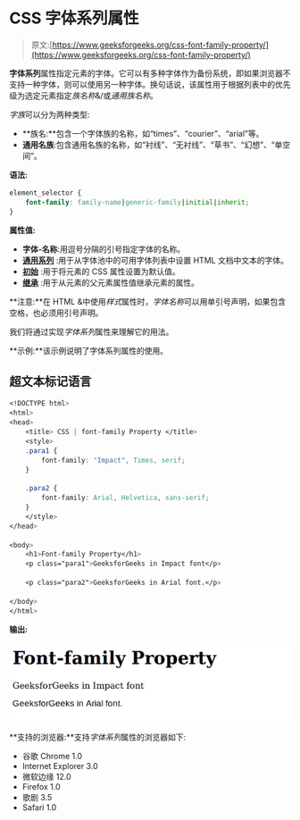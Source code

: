 # CSS 字体系列属性

> 原文:[https://www.geeksforgeeks.org/css-font-family-property/](https://www.geeksforgeeks.org/css-font-family-property/)

**字体系列**属性指定元素的字体。它可以有多种字体作为备份系统，即如果浏览器不支持一种字体，则可以使用另一种字体。换句话说，该属性用于根据列表中的优先级为选定元素指定*族名称*&/或*通用族名称*。

*字族*可以分为两种类型:

*   **族名:**包含一个字体族的名称，如“times”、“courier”、“arial”等。
*   **通用名族**:包含通用名族的名称，如“衬线”、“无衬线”、“草书”、“幻想”、“单空间”。

**语法:**

```css
element_selector {
    font-family: family-name|generic-family|initial|inherit;
} 
```

**属性值:**

*   **字体-名称**:用逗号分隔的引号指定字体的名称。
*   [**通用系列**](https://www.geeksforgeeks.org/css-generic-font-family-collection/) :用于从字体池中的可用字体列表中设置 HTML 文档中文本的字体。
*   [**初始**](https://www.geeksforgeeks.org/css-value-initial/) :用于将元素的 CSS 属性设置为默认值。
*   [**继承**](https://www.geeksforgeeks.org/css-value-inherit/) :用于从元素的父元素属性值继承元素的属性。

**注意:**在 HTML &中使用*样式*属性时，*字体名称*可以用单引号声明，如果包含空格，也必须用引号声明。

我们将通过实现*字体系列*属性来理解它的用法。

**示例:**该示例说明了字体系列属性的使用。

## 超文本标记语言

```css
<!DOCTYPE html>
<html>
<head>
    <title> CSS | font-family Property </title>
    <style>
    .para1 {
        font-family: "Impact", Times, serif;
    }

    .para2 {
        font-family: Arial, Helvetica, sans-serif;
    }
    </style>
</head>

<body>
    <h1>Font-family Property</h1>
    <p class="para1">GeeksforGeeks in Impact font</p>

    <p class="para2">GeeksforGeeks in Arial font.</p>

</body>
</html>
```

**输出:**

![](img/5a2ea25f1cb552c16a51775a35bf4f94.png)

**支持的浏览器:**支持*字体系列*属性的浏览器如下:

*   谷歌 Chrome 1.0
*   Internet Explorer 3.0
*   微软边缘 12.0
*   Firefox 1.0
*   歌剧 3.5
*   Safari 1.0